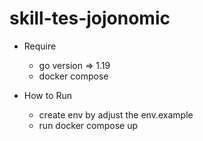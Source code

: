 # skill-tes-jojonomic
- Require
  - go version => 1.19
  - docker compose

- How to Run
  - create env by adjust the env.example
  - run docker compose up
